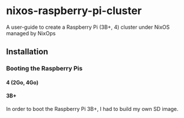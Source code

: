 # nixos-raspberry-pi-cluster
A user-guide to create a Raspberry Pi (3B+, 4) cluster under NixOS managed by NixOps

## Installation
### Booting the Raspberry Pis
#### 4 (2Go, 4Go)

#### 3B+
In order to boot the Raspberry Pi 3B+, I had to build my own SD image.
